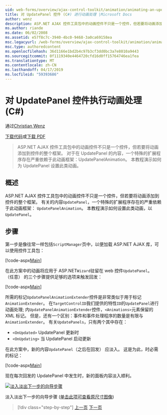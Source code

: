 ```yaml
---
uid: web-forms/overview/ajax-control-toolkit/animation/animating-an-updatepanel-control-cs
title: 对 UpdatePanel 控件 (C#) 进行动画处理 |Microsoft Docs
author: wenz
description: ASP.NET AJAX 控件工具包中的动画控件不只是一个控件，但若要将动画添加到控件的整个框架。 内容的...
ms.author: riande
ms.date: 06/02/2008
ms.assetid: e57f8c7c-3940-4bc0-9468-3a0ca69158ea
msc.legacyurl: /web-forms/overview/ajax-control-toolkit/animation/animating-an-updatepanel-control-cs
msc.type: authoredcontent
ms.openlocfilehash: 36d1166e1bd2b4c97b3cf3dd0bc3a7e8010a9443
ms.sourcegitcommit: 0f1119340e4464720cfd16d0ff15764746ea1fea
ms.translationtype: MT
ms.contentlocale: zh-CN
ms.lasthandoff: 04/17/2019
ms.locfileid: "59393686"
---
```

# <a name="animating-an-updatepanel-control-c"></a>对 UpdatePanel 控件执行动画处理 (C#)

通过[Christian Wenz](https://github.com/wenz)

[下载代码](http://download.microsoft.com/download/9/3/f/93f8daea-bebd-4821-833b-95205389c7d0/UpdatePanelAnimation1.cs.zip)或[下载 PDF](http://download.microsoft.com/download/b/6/a/b6ae89ee-df69-4c87-9bfb-ad1eb2b23373/updatepanelanimation1CS.pdf)

> ASP.NET AJAX 控件工具包中的动画控件不只是一个控件，但若要将动画添加到控件的整个框架。 对于在 UpdatePanel 的内容，一个特殊的扩展程序存在严重依赖于此动画框架：UpdatePanelAnimation。 本教程演示如何为 UpdatePanel 设置此类动画。


## <a name="overview"></a>概述

ASP.NET AJAX 控件工具包中的动画控件不只是一个控件，但若要将动画添加到控件的整个框架。 有关的内容`UpdatePanel`，一个特殊的扩展程序存在的严重依赖于此动画框架： `UpdatePanelAnimation`。 本教程演示如何设置此类动画，以`UpdatePanel`。

## <a name="steps"></a>步骤

第一步是像往常一样包括`ScriptManager`页中，以便加载 ASP.NET AJAX 库，可以使用控件工具包：

[!code-aspx[Main](animating-an-updatepanel-control-cs/samples/sample1.aspx)]

在此方案中的动画将应用于 ASP.NET`Wizard`驻留在 web 控件`UpdatePanel`。 （任意） 的三个步骤提供足够的选项来触发回发：

[!code-aspx[Main](animating-an-updatepanel-control-cs/samples/sample2.aspx)]

所需的标记`UpdatePanelAnimationExtender`控件是非常类似于用于标记`AnimationExtender`。 在`TargetControlID`我们提供的特性`ID`的`UpdatePanel`进行动画处理; 内`UpdatePanelAnimationExtender`控件，`<Animations>`元素保留的 XML 标记。 但是，还有一个区别：事件和事件处理程序的数量是有限与`AnimationExtender`。 有关`UpdatePanels`，只有两个其中存在：

- `<OnUpdated>` UpdatePanel 更新时
- `<OnUpdating>` 当 UpdatePanel 启动更新

在此方案中，新的内容`UpdatePanel`（之后在回发） 应淡入。 这是为此，时必需的标记：

[!code-aspx[Main](animating-an-updatepanel-control-cs/samples/sample3.aspx)]

现在每次回发的 UpdatePanel 中发生时，新的面板内容淡入顺利。


[![淡入淡出下一步的向导步骤](animating-an-updatepanel-control-cs/_static/image2.png)](animating-an-updatepanel-control-cs/_static/image1.png)

淡入淡出下一步的向导步骤 ([单击此项可查看原尺寸图像](animating-an-updatepanel-control-cs/_static/image3.png))

> [!div class="step-by-step"]
> [上一页](changing-an-animation-using-client-side-code-cs.md)
> [下一页](dynamically-controlling-updatepanel-animations-cs.md)
